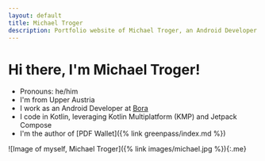 ```yaml
---
layout: default
title: Michael Troger
description: Portfolio website of Michael Troger, an Android Developer from Upper Austria.
---
```

# Hi there, I'm Michael Troger!

* Pronouns: he/him
* I'm from Upper Austria
* I work as an Android Developer at [Bora](https://www.bora.com/)
* I code in Kotlin, leveraging Kotlin Multiplatform (KMP) and Jetpack Compose
* I'm the author of [PDF Wallet]({% link greenpass/index.md %})

![Image of myself, Michael Troger]({% link images/michael.jpg %}){:.me}
